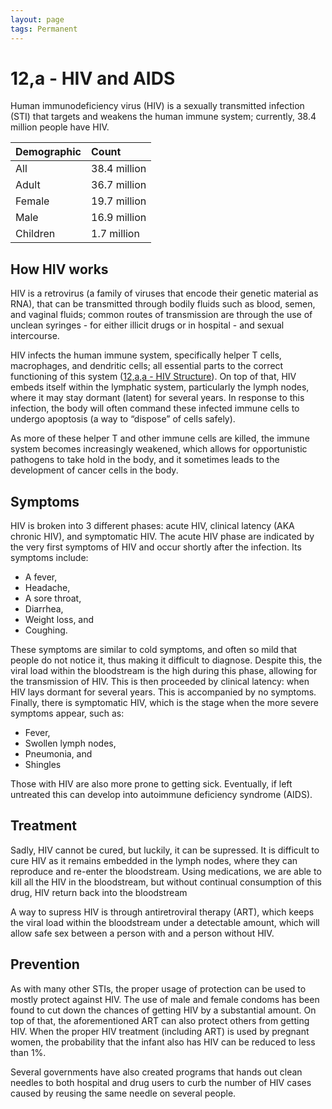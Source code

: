 ```yaml
---
layout: page
tags: Permanent 
---
```


# 12,a - HIV and AIDS

Human immunodeficiency virus (HIV) is a sexually transmitted infection (STI) that targets and weakens the human immune system; currently, 38.4 million people have HIV.

| Demographic | Count        |
|:------------|:-------------|
| All         | 38.4 million |
| Adult       | 36.7 million |
| Female      | 19.7 million |
| Male        | 16.9 million |
| Children    |  1.7 million |  

## How HIV works

HIV is a retrovirus (a family of viruses that encode their genetic material as RNA), that can be transmitted through bodily fluids such as blood, semen, and vaginal fluids; common routes of transmission are through the use of unclean syringes - for either illicit drugs or in hospital - and sexual intercourse. 

HIV infects the human immune system, specifically helper T cells, macrophages, and dendritic cells; all essential parts to the correct functioning of this system ([12,a,a - HIV Structure](12,a,a%20-%20HIV%20Structure.md)). On top of that, HIV embeds itself within the lymphatic system, particularly the lymph nodes, where it may stay dormant (latent) for several years. In response to this infection, the body will often command these infected immune cells to undergo apoptosis (a way to “dispose” of cells safely). 

As more of these helper T and other immune cells are killed, the immune system becomes increasingly weakened, which allows for opportunistic pathogens to take hold in the body, and it sometimes leads to the development of cancer cells in the body.

## Symptoms

HIV is broken into 3 different phases: acute HIV, clinical latency (AKA chronic HIV), and symptomatic HIV. The acute HIV phase are indicated by the very first symptoms of HIV and occur shortly after the infection. Its symptoms include:
- A fever,
- Headache,
- A sore throat,
- Diarrhea,
- Weight loss, and
- Coughing.

These symptoms are similar to cold symptoms, and often so mild that people do not notice it, thus making it difficult to diagnose. Despite this, the viral load within the bloodstream is the high during this phase, allowing for the transmission of HIV. This is then proceeded by clinical latency: when HIV lays dormant for several years. This is accompanied by no symptoms. Finally, there is symptomatic HIV, which is the stage when the more severe symptoms appear, such as:
- Fever,
- Swollen lymph nodes,
- Pneumonia, and
- Shingles

Those with HIV are also more prone to getting sick. Eventually, if left untreated this can develop into autoimmune deficiency syndrome (AIDS).

## Treatment

Sadly, HIV cannot be cured, but luckily, it can be supressed. It is difficult to cure HIV as it remains embedded in the lymph nodes, where they can reproduce and re-enter the bloodstream. Using medications, we are able to kill all the HIV in the bloodstream, but without continual consumption of this drug, HIV return back into the bloodstream

A way to supress HIV is through antiretroviral therapy (ART), which keeps the viral load within the bloodstream under a detectable amount, which will allow safe sex between a person with and a person without HIV.

## Prevention

As with many other STIs, the proper usage of protection can be used to mostly protect against HIV. The use of male and female condoms has been found to cut down the chances of getting HIV by a substantial amount. On top of that, the aforementioned ART can also protect others from getting HIV. When the proper HIV treatment (including ART) is used by pregnant women, the probability that the infant also has HIV can be reduced to less than 1%. 

Several governments have also created programs that hands out clean needles to both hospital and drug users to curb the number of HIV cases caused by reusing the same needle on several people.